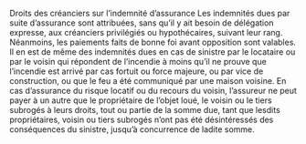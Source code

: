 Droits des créanciers sur l’indemnité d’assurance
Les indemnités dues par suite d’assurance sont attribuées, sans qu’il y ait besoin de délégation expresse, aux créanciers privilégiés ou hypothécaires, suivant leur rang.
Néanmoins, les paiements faits de bonne foi avant opposition sont valables.
Il en est de même des indemnités dues en cas de sinistre par le locataire ou par le voisin qui répondent de l’incendie à moins qu’il ne prouve que l’incendie est arrivé par cas fortuit ou force majeure, ou par vice de construction, ou que le feu a été communiqué par une maison voisine. En cas d’assurance du risque locatif ou du recours du voisin, l’assureur ne peut payer à un autre que le propriétaire de l’objet loué, le voisin ou le tiers subrogés à leurs droits, tout ou partie de la somme due, tant que lesdits propriétaires, voisin ou tiers subrogés n’ont pas été désintéressés des conséquences du sinistre, jusqu’à concurrence de ladite somme.